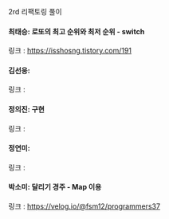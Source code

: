 2rd 리팩토링 풀이<br>

#### 최태승: 로또의 최고 순위와 최저 순위 - switch
링크 : https://isshosng.tistory.com/191

#### 김선웅:
링크 : 

#### 정의진: 구현
링크 : 

#### 정연미: 
링크 : 

#### 박소미: 달리기 경주 - Map 이용
링크 : https://velog.io/@fsm12/programmers37

